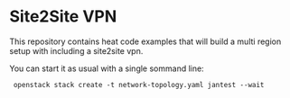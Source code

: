 # Site2Site VPN

This repository contains heat code examples that will build a multi region setup with including a site2site vpn.

You can start it as usual with a single sommand line:

```
 openstack stack create -t network-topology.yaml jantest --wait
```



